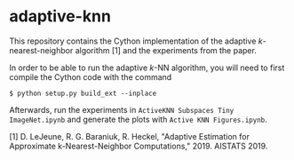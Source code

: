 # adaptive-knn
This repository contains the Cython implementation of the adaptive *k*-nearest-neighbor algorithm [1] and the experiments from the paper.

In order to be able to run the adaptive *k*-NN algorithm, you will need to 
first compile the Cython code with the command

```
$ python setup.py build_ext --inplace
```

Afterwards, run the experiments in `ActiveKNN Subspaces Tiny ImageNet.ipynb`
and generate the plots with `Active KNN Figures.ipynb`.

[1] D. LeJeune, R. G. Baraniuk, R. Heckel, "Adaptive Estimation for Approximate k-Nearest-Neighbor Computations," 2019. AISTATS 2019.
